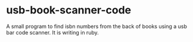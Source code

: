 # usb-book-scanner-code
A small program to find isbn numbers from the back of books using a usb bar code scanner. It is writing in ruby.
